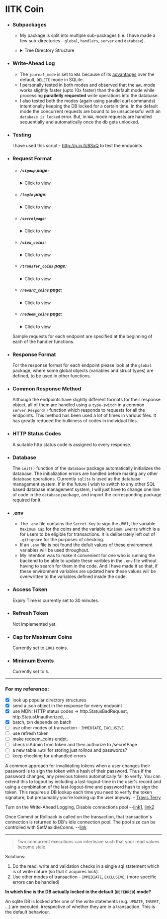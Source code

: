 # IITK Coin

- ### Subpackages
  - My package is split into multiple sub-packages (i.e. I have made a few sub-directories - `global`, `handlers`, `server` and `database`).
  - <details>
      <summary>Tree Directory Structure</summary>
      
      ```
      iitk-coin
      ├── database
      │   └── commonOps.go
      │   └── init.go
      │   └── txnOps.go
      ├── global
      │   └── globalObjects.go
      │   └── init.go
      ├── handlers
      │   ├── balance.go
      │   ├── loginpage.go
      │   ├── reward.go
      │   ├── secretpage.go
      │   └── signuppage.go
      │   └── transfer.go
      ├── server
      │   ├── jwt.go
      │   └── respond.go
      ├── .env
      ├── .gitignore
      ├── go.mod
      ├── go.sum
      ├── iitkusers.db
      ├── iitkusers.db-shm
      ├── iitkusers.db-wal
      ├── main.go
      └── README.md
      ```
    </details>

- ### Write-Ahead Log
  - The `journal_mode` is set to `WAL` because of its [advantages](https://sqlite.org/wal.html#overview) over the default, `DELETE` mode in SQLite.
  - I personally tested in both modes and observed that the `WAL` mode works slightly faster (upto 10x faster) than the default mode while processing **parallelly requested** write operations into the database.
  - I also tested both the modes (again using parallel curl commands) intentionally keeping the DB locked for a certain time. In the default mode the concurrent requests are bound to be unsuccessful with an `database is locked` error. But, in `WAL` mode requests are handled sequentially and automatically once the db gets unlocked.

- ### Testing
  I have used this script - http://p.ip.fi/8SxQ to test the endpoints.

- ### Request Format
  - ##### `/signup` page:
    <details>
      <summary>Click to view</summary>
      
      ```http
      POST /signup HTTP/1.1
      HOST: localhost:8080
      Content-Type: application/json
      Accept: application/json

      {
        "rollno":   <Your_Rollno>,
        "name":     "<Your_Name>",
        "password": "<Your_Password>",
        "batch":    "<Your_Batch>"
      }
      ```
    </details>
  - ##### `/login` page:
    <details>
      <summary>Click to view</summary>
      
      ```http
      POST /login HTTP/1.1
      HOST: localhost:8080
      Content-Type: application/json
      Accept: application/json

      {
        "rollno":   <Your_Rollno>,
        "password": "<Your_Password>"
      }
      ```
    </details>
  - ##### `/secretpage`:
    <details>
      <summary>Click to view</summary>
      
      ```http
      GET /secretpage HTTP/1.1
      HOST: localhost:8080
      Content-Type: application/json
      Accept: application/json
      Authorization: Bearer <Token>
      ```
    </details>
  - ##### `/view_coins`:
    <details>
      <summary>Click to view</summary>
      
      ```http
      GET /view_coins HTTP/1.1
      HOST: localhost:8080
      Content-Type: application/json
      Accept: application/json
      Authorization: Bearer <Token>
      ```
    </details>
  - ##### `/transfer_coins` page:
    <details>
      <summary>Click to view</summary>
      
      ```http
      POST /transfer_coins HTTP/1.1
      HOST: localhost:8080
      Content-Type: application/json
      Accept: application/json
      Authorization: Bearer <Token>

      {
        "receiver":    <Receiver_Rollno>,
        "amount":      <Amount>,
        "description": "<Remarks>"
      }
      ```
    </details>
  - ##### `/reward_coins` page:
    <details>
      <summary>Click to view</summary>
      
      ```http
      POST /reward_coins HTTP/1.1
      HOST: localhost:8080
      Content-Type: application/json
      Accept: application/json
      Authorization: Bearer <Token>

      {
        "receiver":    <Receiver_Rollno>,
        "amount":      <Amount>,
        "description": "<Remarks>"
      }
      ```
    </details>
  - ##### `/redeem_coins` page:
    <details>
      <summary>Click to view</summary>
      
      ```
      Not Implemented yet
      ```
    </details>
  Sample requests for each endpoint are specified at the beginning of each of the handler functions.

- ### Response Format
  For the response format for each endpoint please look at the `global` package, where some global objects (variables and struct types) are defined, to be used in other functions.

- ### Common Response Method
  Although the endpoints have slightly different formats for their response object, all of them are handled using a `type-switch` in a common `server.Respond()` function which responds to requests for all the endpoints. This method has been used a lot of times in various files. It has greatly reduced the bulkiness of codes in individual files.

- ### HTTP Status Codes
  A suitable http status code is assigned to every response.

- ### Database
  The `init()` function of the `database` package automatically initializes the database. The initialization errors are handled before making any other database operations. Currently `sqlite` is used as the database management system. If in the future I wish to switch to any other SQL based database management system, I will just have to change one line of code in the `database` package, and import the corresponding package required for it.

- ### .env
  - The `.env` file contains the `Secret Key` to sign the JWT, the variable `Maximum Cap` for the coins and the variable `Minimum Events` which is a for users to be eligible for transactions. It is deliberately left out of `.gitignore` for the purposes of checking.
  - If an `.env` file is not found the defult values of these environment variables will be used throughout.
  - My intention was to make it convenient for one who is running the backend to be able to update these varibles in the `.env` file without having to search for them in the code. And I have made it so that, if these environment variables are updated here these values will be overwritten to the variables defined inside the code.

- ### Access Token
  Expiry Time is currently set to 30 minutes.

- ### Refresh Token
  Not implemented yet.

- ### Cap for Maximum Coins
  Currently set to `1001` coins.

- ### Minimum Events
  Currently set to `6`.

---
### For my reference:
- [x] look up popular directory structures
- [x] send a json object in the response for every endpoint
- [x] use MDN: HTTP status codes -> http.StatusBadRequest, http.StatusUnauthorized, ...
- [x] batch, txn depends on batch
- [ ] use other modes of transaction - `IMMEDIATE`, `EXCLUSIVE`
- [ ] use refresh token
- [ ] make redeem_coins endpt.
- [ ] check isAdmin from token and then authorize to /secretPage
- [ ] a new table `auth` for storing just rollnos and passwords?
- [ ] keep checking for unhandled errors

A common approach for invalidating tokens when a user changes their password is to sign the token with a hash of their password. Thus if the password changes, any previous tokens automatically fail to verify. You can extend this to logout by including a last-logout-time in the user's record and using a combination of the last-logout-time and password hash to sign the token. This requires a DB lookup each time you need to verify the token signature, but presumably you're looking up the user anyway. – [Travis Terry](https://stackoverflow.com/questions/21978658/invalidating-json-web-tokens/23089839#comment45057142_23089839)

Turn on the Write-Ahead Logging, Disable connections pool --[link1](https://stackoverflow.com/questions/35804884/sqlite-concurrent-writing-performance/35805826), [link2](https://sqlite.org/wal.html)

Once Commit or Rollback is called on the transaction, that transaction's connection is returned to DB's idle connection pool. The pool size can be controlled with SetMaxIdleConns. --[link](https://golang.org/pkg/database/sql/#DB)

---

> Two concurrent executions can interleave such that your read values become stale.

Solutions:
1. Do the read, write and validation checks in a single sql statement which is of write nature (so that it acquires lock).
2. Use other modes of transaction - `IMMEDIATE`, `EXCLUSIVE`, (more specific errors can be handled)

**In which line is the DB actually locked in the default (`DEFERRED`) mode?**

  An sqlite DB is locked after one of the write statements (e.g. `UPDATE`, `INSERT`, ...) are executed, irrespective of whether they are in a transaction. This is the default behaviour.
